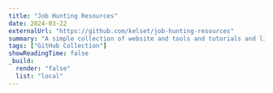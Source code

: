 ```yaml
---
title: "Job Hunting Resources"
date: 2024-03-22
externalUrl: "https://github.com/kelset/job-hunting-resources"
summary: "A simple collection of website and tools and tutorials and links and everything I could find around finding a role in tech. I hope it can help people have more success in their job hunts!"
tags: ["GitHub Collection"]
showReadingTime: false
_build:
  render: "false"
  list: "local"
---
```


